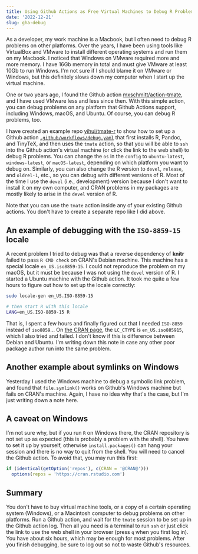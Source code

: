 ```yaml
---
title: Using Github Actions as Free Virtual Machines to Debug R Problems on Different Platforms
date: '2022-12-21'
slug: gha-debug
---
```


As a developer, my work machine is a Macbook, but I often need to debug R
problems on other platforms. Over the years, I have been using tools like
VirtualBox and VMware to install different operating systems and run them on my
Macbook. I noticed that Windows on VMware required more and more memory. I have
16Gb memory in total and must give VMware at least 10Gb to run Windows. I'm not
sure if I should blame it on VMware or Windows, but this definitely slows down
my computer when I start up the virtual machine.

One or two years ago, I found the Github action
[mxschmitt/action-tmate](https://github.com/mxschmitt/action-tmate), and I have
used VMware less and less since then. With this simple action, you can debug
problems on any platform that Github Actions support, including Windows, macOS,
and Ubuntu. Of course, you can debug R problems, too.

I have created an example repo [yihui/tmate-r](https://github.com/yihui/tmate-r)
to show how to set up a Github action
[`.github/workflows/debug.yaml`](https://github.com/yihui/tmate-r/blob/main/.github/workflows/debug.yaml)
that first installs R, Pandoc, and TinyTeX, and then uses the `tmate` action, so
that you will be able to `ssh` into the Github action's virtual machine (or
click the link to the web shell) to debug R problems. You can change the `os` in
the `config` to `ubuntu-latest`, `windows-latest`, or `macOS-latest`, depending
on which platform you want to debug on. Similarly, you can also change the R
version to `devel`, `release`, and `oldrel-1`, etc., so you can debug with
different versions of R. Most of the time I use the `devel` (i.e., development)
version because I don't want to install it on my own computer, and CRAN problems
in my packages are mostly likely to arise in the `devel` version of R.

Note that you can use the `tmate` action inside any of your existing Github
actions. You don't have to create a separate repo like I did above.

## An example of debugging with the `ISO-8859-15` locale

A recent problem I tried to debug was that a reverse dependency of **knitr**
failed to pass `R CMD check` on CRAN's Debian machine. This machine has a
special locale `en_US.iso8859-15`. I could not reproduce the problem on my
macOS, but it must be because I was not using the `devel` version of R. I
started a Ubuntu machine with the Github action. It took me quite a few hours to
figure out how to set up the locale correctly:

``` bash
sudo locale-gen en_US.ISO-8859-15

# then start R with this locale
LANG=en_US.ISO-8859-15 R
```

That is, I spent a few hours and finally figured out that I needed `ISO-8859`
instead of `iso8859`... On [the CRAN
page](https://cran.r-project.org/web/checks/check_flavors.html), the `LC_CTYPE`
is `en_US.iso885915`, which I also tried and failed. I don't know if this is
difference between Debian and Ubuntu. I'm writing down this note in case any
other poor package author run into the same problem.

## Another example about symlinks on Windows

Yesterday I used the Windows machine to debug a symbolic link problem, and found
that `file.symlink()` works on Github's Windows machine but fails on CRAN's
machine. Again, I have no idea why that's the case, but I'm just writing down a
note here.

## A caveat on Windows

I'm not sure why, but if you run `R` on Windows there, the CRAN repository is
not set up as expected (this is probably a problem with the shell). You have to
set it up by yourself, otherwise `install.packages()` can hang your session and
there is no way to quit from the shell. You will need to cancel the Github
action. To avoid that, you may run this first:

``` r
if (identical(getOption('repos'), c(CRAN = '@CRAN@')))
  options(repos = 'https://cran.rstudio.com')
```

## Summary

You don't have to buy virtual machine tools, or a copy of a certain operating
system (Windows), or a Macintosh computer to debug problems on other platforms.
Run a Github action, and wait for the `tmate` session to be set up in the Github
action log. Then all you need is a terminal to run `ssh` or just click the link
to use the web shell in your browser (press `q` when you first log in). You have
about six hours, which may be enough for most problems. After you finish
debugging, be sure to log out so not to waste Github's resources.
